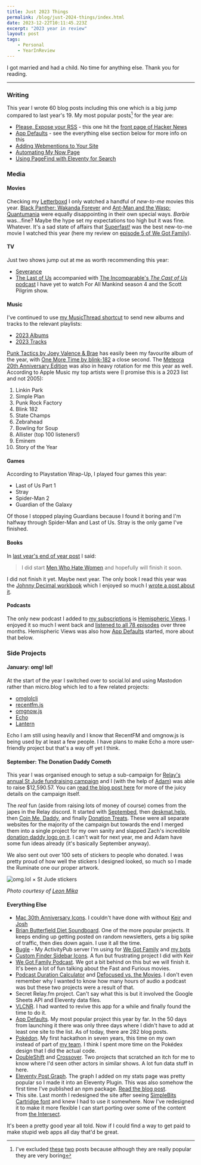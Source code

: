 ```yaml
---
title: Just 2023 Things
permalink: /blog/just-2024-things/index.html
date: 2023-12-22T10:11:45.223Z
excerpt: "2023 year in review"
layout: post
tags:
    - Personal
    - YearInReview
---
```


I got married and had a child. No time for anything else. Thank you for reading.

---
### Writing

This year I wrote 60 blog posts including this one which is a big jump compared to last year's 19. My most popular posts[^1] for the year are:

- [Please, Expose your RSS](https://rknight.me/please-expose-your-rss/) - this one hit the [front page of Hacker News](https://news.ycombinator.com/item?id=38595855)
- [App Defaults](https://rknight.me/app-defaults/) - see the everything else section below for more info on this
- [Adding Webmentions to Your Site](https://rknight.me//adding-webmentions-to-your-site/)
- [Automating My Now Page](https://rknight.me//automating-my-now-page/)
- [Using PageFind with Eleventy for Search](https://rknight.me/using-pagefind-with-eleventy-for-search/)
### Media

#### Movies

Checking my [Letterboxd](https://letterboxd.com/rknightuk) I only watched a handful of _new-to-me_ movies this year. [Black Panther: Wakanda Forever](https://www.imdb.com/title/tt9114286/) and [Ant-Man and the Wasp: Quantumania](https://www.imdb.com/title/tt10954600/) were equally disappointing in their own special ways. _Barbie_ was...fine? Maybe the hype set my expectations too high but it was fine. Whatever. It's a sad state of affairs that [Superfast!](https://www.imdb.com/title/tt2933474/) was the best new-to-me movie I watched this year (here my review on [episode 5 of We Got Family](https://wegot.family/5/)).
#### TV

Just two shows jump out at me as worth recommending this year:

- [Severance](https://www.imdb.com/title/tt11280740/)
- [The Last of Us](https://www.imdb.com/title/tt3581920/) accompanied with [The Incomparable's _The Cast of Us_ podcast](https://www.theincomparable.com/tcou/)
I have yet to watch For All Mankind season 4 and the Scott Pilgrim show.
#### Music

I've continued to use [my MusicThread shortcut](https://rknight.me/add-to-musicthread-shortcut/) to send new albums and tracks to the relevant playlists:

- [2023 Albums](https://musicthread.app/thread/2L6LZz60026Onq3waGuwt7WdJ5x)
- [2023 Tracks](https://musicthread.app/thread/2L6IuBPKCCo7fsA8SFyXZLirH5W)

[Punk Tactics by Joey Valence & Brae](https://musicthread.app/link/2VIGOGRMFyCta6smxRY0H5jKPQq) has easily been my favourite album of the year, with [One More Time by blink-182](https://musicthread.app/link/2X1GTScJIyLzJugjczig4sWFn66) a close second. The [Meteora 20th Anniversary Edition](https://musicthread.app/link/2YgZCdX5aTVecEnkxXiVFpnTRaI?share_prompt=1) was also in heavy rotation for me this year as well. According to Apple Music my top artists were (I promise this is a 2023 list and not 2005):

1. Linkin Park
2. Simple Plan
3. Punk Rock Factory
4. Blink 182
5. State Champs
6. Zebrahead
7. Bowling for Soup
8. Allister (top 100 listeners!)
9. Eminem
10. Story of the Year
#### Games

According to Playstation Wrap-Up, I played four games this year:

- Last of Us Part 1
- Stray
- Spider-Man 2
- Guardian of the Galaxy

Of those I stopped playing Guardians because I found it boring and I'm halfway through Spider-Man and Last of Us. Stray is the only game I've finished.
#### Books

In [last year's end of year post](https://rknight.me/just-2022-things/) I said:

> I did start [Men Who Hate Women](https://micro.blog/books/9781728236254) and hopefully will finish it soon.

I did not finish it yet. Maybe next year. The only book I read this year was the [Johnny Decimal workbook](https://johnnydecimal.com/10-19-concepts/14-build-your-system/14.02-the-decimal-workbook/) which I enjoyed so much I [wrote a post about it](https://rknight.me/using-the-johnny-decimal-system/).

#### Podcasts

The only new podcast I added to [my subscriptions](http://localhost:8080/podcasts/roll/) is [Hemispheric Views](https://hemisphericviews.com/). I enjoyed it so much I went back and [listened to all 78 episodes](http://localhost:8080/three-years-of-hemispheric-views-feedback/) over three months. Hemispheric Views was also how [App Defaults](https://defaults.rknight.me/) started, more about that below.
### Side Projects

#### January: omg! lol!

At the start of the year I switched over to social.lol and using Mastodon rather than micro.blog which led to a few related projects:

- [omglolcli](https://github.com/rknightuk/omglolcli)
- [recentfm.js](https://recentfm.rknight.me/)
- [omgnow.js](https://omgnow.rknight.me/)
- [Echo](https://echo.rknight.me/)
- [Lantern](https://lantern.rknight.me/)

Echo I am still using heavily and I know that RecentFM and omgnow.js is being used by at least a few people. I have plans to make Echo a more user-friendly project but that's a way off yet I think.
#### September: The Donation Daddy Cometh

This year I was organised enough to setup a sub-campaign for [Relay's annual St Jude fundraising campaign](https://relay.experience.stjude.org) and I (with the help of [Adam](https://neatnik.net)) was able to raise $12,590.57. You can [read the blog post here](/st-jude-2023-final-numbers/) for more of the juicy details on the campaign itself.

The _real_ fun (aside from raising lots of money of course) comes from the japes in the Relay discord. It started with [Septembed](http://septembed.rknight.me), then [deskmat.help](https://deskmat.help), then [Coin Me, Daddy](https://coinme.dad/dy), and finally [Donation Treats](https://donationtreats.rknight.me). These were all separate websites for the majority of the campaign but towards the end I merged them into a single project for my own sanity and slapped Zach's incredible [donation daddy logo on it](https://donationdaddy.rknight.me). I can't wait for next year, me and Adam have some fun ideas already (it's basically September anyway).

We also sent out over 100 sets of stickers to people who donated. I was pretty proud of how well the stickers I designed looked, so much so I made the Ruminate one our proper artwork.

![omg.lol × St Jude stickers](https://rknightuk.s3.amazonaws.com/site/omg-lol-st-jude-stickers.jpg)

_Photo courtesy of [Leon Mika](https://lmika.org/)_
#### Everything Else

- [Mac 30th Anniversary Icons](https://rknightuk.github.io/mac-30-font-svg/). I couldn't have done with without [Keir](https://keiransell.com/) and [Josh](https://calvetti.me/)
- [Brian Butterfield Diet Soundboard](https://treatday.rknight.me/). One of the more popular projects. It keeps ending up getting posted on random newsletters, gets a big spike of traffic, then dies down again. I use it all the time.
- [Bugle](https://bugle.lol/) - My ActivityPub server I'm using for [We Got Family](https://bugle.lol/@wegotfamily) and [my bots](https://knightbot.rknight.me)
- [Custom Finder Sidebar Icons](https://github.com/rknightuk/custom-finder-sidebar-icons). A fun but frustrating project I did with Keir
- [We Got Family Podcast](https://wegot.family/). We got a bit behind on this but we will finish it. It's been a lot of fun talking about the Fast and Furious movies.
- [Podcast Duration Calculator](https://podduration.rknight.me/) and [Defocused vs. the Movies](https://defocused-vs-the-movies.netlify.app/). I don't even remember why I wanted to know how many hours of audio a podcast was but these two projects were a result of that. 
- Secret Relay.fm project. Can't say what this is but it involved the Google Sheets API and Eleventy data files.
- [VLCNR](https://vlcnr.rknight.me/). I had wanted to revive this app for a while and finally found the time to do it. 
- [App Defaults](https://defaults.rknight.me/). My most popular project this year by far. In the 50 days from launching it there was only three days where I didn't have to add at least one site to the list. As of today, there are 282 blog posts.
- [Pokédon](https://pokedon.rknight.me/). My first hackathon in seven years, this time on my own instead of part of [my team](https://devsdodesign). I think I spent more time on the Pokédex design that I did the actual code.
- [DoubleShift](https://doubleshift.rknight.me) and [Crossover](https://crossover.rknight.me). Two projects that scratched an itch for me to know where I'd seen other actors in similar shows. A lot fun data stuff in here.
- [Eleventy Post Graph](https://postgraph.rknight.me/). The graph I added on my stats page was pretty popular so I made it into an Eleventy Plugin. This was also somehow the first time I've published an npm package. [Read the blog post](https://rknight.me/eleventy-post-graph-plugin/).
- This site. Last month I redesigned the site after seeing [SimpleBits Cartridge font](https://simplebits.shop/products/cartridge) and knew I had to use it somewhere. Now I've redesigned it to make it more flexible I can start porting over some of the content from [the Intersect](https://intersect.rknight.me).

It's been a pretty good year all told. Now if I could find a way to get paid to make stupid web apps all day that'd be great.

[^1]: I've excluded [these](https://rknight.me/convert-spotify-facebook-to-email-login/) [two](https://rknight.me//create-a-blank-no-header-markdown-table/) posts because although they are really popular they are very boring